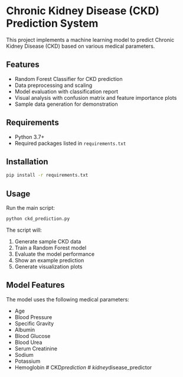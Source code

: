 # Chronic Kidney Disease (CKD) Prediction System

This project implements a machine learning model to predict Chronic Kidney Disease (CKD) based on various medical parameters.

## Features
- Random Forest Classifier for CKD prediction
- Data preprocessing and scaling
- Model evaluation with classification report
- Visual analysis with confusion matrix and feature importance plots
- Sample data generation for demonstration

## Requirements
- Python 3.7+
- Required packages listed in `requirements.txt`

## Installation
```bash
pip install -r requirements.txt
```

## Usage
Run the main script:
```bash
python ckd_prediction.py
```

The script will:
1. Generate sample CKD data
2. Train a Random Forest model
3. Evaluate the model performance
4. Show an example prediction
5. Generate visualization plots

## Model Features
The model uses the following medical parameters:
- Age
- Blood Pressure
- Specific Gravity
- Albumin
- Blood Glucose
- Blood Urea
- Serum Creatinine
- Sodium
- Potassium
- Hemoglobin
#   C K D _ p r e d i c t i o n  
 #   k i d n e y _ d i s e a s e _ p r e d i c t o r  
 